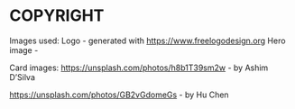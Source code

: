 # COPYRIGHT

Images used:
Logo - generated with https://www.freelogodesign.org
Hero image - 

Card images: https://unsplash.com/photos/h8b1T39sm2w - by 
Ashim D’Silva

https://unsplash.com/photos/GB2vGdomeGs - by Hu Chen 


